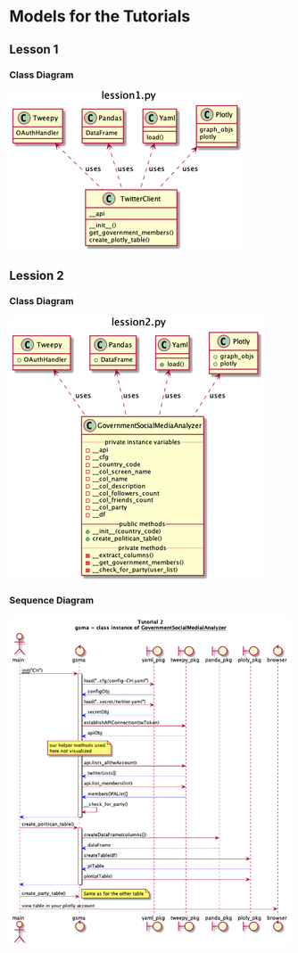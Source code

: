 # Models for the Tutorials

## Lesson 1

### Class Diagram

![Class Diagram](/model/out/lesson1.png)

## Lession 2

### Class Diagram

![Class Diagram](/model/out/lesson2-class.png)

### Sequence Diagram

![Sequence Diagram](/model/out/lesson2-sequence.png)



